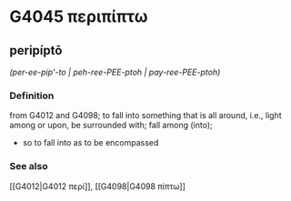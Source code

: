 # G4045 περιπίπτω

## peripíptō

_(per-ee-pip'-to | peh-ree-PEE-ptoh | pay-ree-PEE-ptoh)_

### Definition

from G4012 and G4098; to fall into something that is all around, i.e., light among or upon, be surrounded with; fall among (into); 

- so to fall into as to be encompassed

### See also

[[G4012|G4012 περί]], [[G4098|G4098 πίπτω]]
